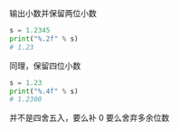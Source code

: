 输出小数并保留两位小数

```py
s = 1.2345
print("%.2f" % s)
# 1.23
```

同理，保留四位小数

```py
s = 1.23
print("%.4f" % s)
# 1.2300
```

并不是四舍五入，要么补 0 要么舍弃多余位数
